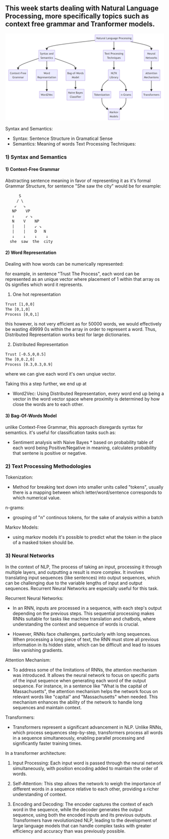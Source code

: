 ## This week starts dealing with Natural Language Processing, more specifically topics such as context free grammar and Tranformer models. 

<div align="center">
<img src="./images/image.png" />
</div>


Syntax and Semantics: 
* Syntax: Sentence Structure in Gramatical Sense
* Semantics: Meaning of words 
Text Processing Techniques: 

### 1) Syntax and Semantics 
#### 1) Context-Free Grammar
Abstracting sentence meaning in favor of representing it as it's formal Grammar Structure, for sentence "She saw the city" would be for example:

```ascii
      S
     / \
    ↙︎   ↘︎
   NP    VP
   ↓     ↙︎ ↘︎
   N    V    NP
   |    |    ↙︎ ↘︎
   |    |    D   N
   ↓    ↓    ↓    ↓ 
  she  saw  the  city
```

#### 2) Word Representation
Dealing with how words can be numerically represented: 

for example, in sentence "Trust The Process", each word can be represented as an unique vector where placement of 1 within that array os 0s signifies which word it represents. 
1) One hot representation 
```
Trust [1,0,0]
The [0,1,0]
Process [0,0,1]
```
this however, is not very efficient as for 50000 words, we would effectively be wasting 49999 0s within the array in order to represent a word. Thus, Distributed Representation works best for large dictionaries.

2) Distributed Representation 
```
Trust [-0.5,0,0.5]
The [0,0.2,0]
Process [0.3,0.3,0.9]
```
where we can give each word it's own unqiue vector. 

Taking this a step further, we end up at 
* Word2Vec: Using Distributed Representation, every word end up being a vector in the word vector space where proximity is determined by how close the words are to each other. 

#### 3) Bag-Of-Words Model
unlike Context-Free Grammar, this approach disregards syntax for semantics. it's useful for classification tasks such as: 
* Sentiment analysis with Naive Bayes 
      * based on probability table of each word being Positive/Negative in meaning, calculates probability that sentene is positive or negative. 

### 2) Text Processing Methodologies

Tokenization: 
* Method for breaking text down into smaller units called "tokens", usually there is a mapping between which letter/word/sentence corresponds to which numerical value. 

n-grams: 
* grouping of "n" continous tokens, for the sake of analysis within a batch

Markov Models: 
* using markov models it's possible to predict what the token in the place of a  masked token should be. 

### 3) Neural Networks

In the context of NLP, The process of taking an input, processing it through multiple layers, and outputting a result is more complex. It involves translating input sequences (like sentences) into output sequences, which can be challenging due to the variable lengths of input and output sequences. Recurrent Neural Networks are especially useful for this task. 

Recurrent Neural Networks: 

* In an RNN, inputs are processed in a sequence, with each step's output depending on the previous steps. This sequential processing makes RNNs suitable for tasks like machine translation and chatbots, where understanding the context and sequence of words is crucial.

* However, RNNs face challenges, particularly with long sequences. When processing a long piece of text, the RNN must store all previous information in its hidden state, which can be difficult and lead to issues like vanishing gradients.

Attention Mechanism: 

* To address some of the limitations of RNNs, the attention mechanism was introduced. It allows the neural network to focus on specific parts of the input sequence when generating each word of the output sequence. For instance, in a sentence like "What is the capital of Massachusetts", the attention mechanism helps the network focus on relevant words like "capital" and "Massachusetts" when needed. This mechanism enhances the ability of the network to handle long sequences and maintain context.

Transformers: 

* Transformers represent a significant advancement in NLP. Unlike RNNs, which process sequences step-by-step, transformers process all words in a sequence simultaneously, enabling parallel processing and significantly faster training times.

In a transformer architecture:

1) Input Processing: Each input word is passed through the neural network simultaneously, with position encoding added to maintain the order of words.

2) Self-Attention: This step allows the network to weigh the importance of different words in a sequence relative to each other, providing a richer understanding of context.

3) Encoding and Decoding: The encoder captures the context of each word in the sequence, while the decoder generates the output sequence, using both the encoded inputs and its previous outputs.
Transformers have revolutionized NLP, leading to the development of large language models that can handle complex tasks with greater efficiency and accuracy than was previously possible.








